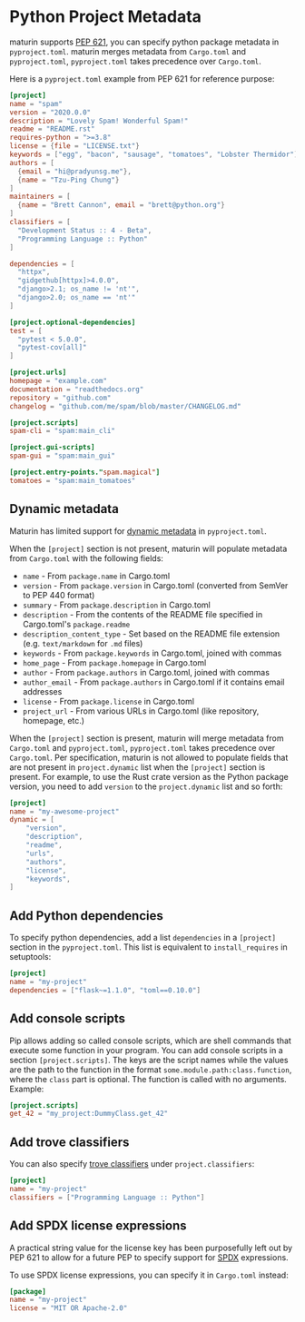 # Python Project Metadata

maturin supports [PEP 621](https://www.python.org/dev/peps/pep-0621/),
you can specify python package metadata in `pyproject.toml`.
maturin merges metadata from `Cargo.toml` and `pyproject.toml`, `pyproject.toml` takes precedence over `Cargo.toml`.

Here is a `pyproject.toml` example from PEP 621 for reference purpose:

```toml
[project]
name = "spam"
version = "2020.0.0"
description = "Lovely Spam! Wonderful Spam!"
readme = "README.rst"
requires-python = ">=3.8"
license = {file = "LICENSE.txt"}
keywords = ["egg", "bacon", "sausage", "tomatoes", "Lobster Thermidor"]
authors = [
  {email = "hi@pradyunsg.me"},
  {name = "Tzu-Ping Chung"}
]
maintainers = [
  {name = "Brett Cannon", email = "brett@python.org"}
]
classifiers = [
  "Development Status :: 4 - Beta",
  "Programming Language :: Python"
]

dependencies = [
  "httpx",
  "gidgethub[httpx]>4.0.0",
  "django>2.1; os_name != 'nt'",
  "django>2.0; os_name == 'nt'"
]

[project.optional-dependencies]
test = [
  "pytest < 5.0.0",
  "pytest-cov[all]"
]

[project.urls]
homepage = "example.com"
documentation = "readthedocs.org"
repository = "github.com"
changelog = "github.com/me/spam/blob/master/CHANGELOG.md"

[project.scripts]
spam-cli = "spam:main_cli"

[project.gui-scripts]
spam-gui = "spam:main_gui"

[project.entry-points."spam.magical"]
tomatoes = "spam:main_tomatoes"
```

## Dynamic metadata

Maturin has limited support for [dynamic metadata](https://packaging.python.org/en/latest/specifications/pyproject-toml/#dynamic) in `pyproject.toml`.

When the `[project]` section is not present, maturin will populate metadata from `Cargo.toml` with the following fields:

* `name` - From `package.name` in Cargo.toml
* `version` - From `package.version` in Cargo.toml (converted from SemVer to PEP 440 format)
* `summary` - From `package.description` in Cargo.toml
* `description` - From the contents of the README file specified in Cargo.toml's `package.readme`
* `description_content_type` - Set based on the README file extension (e.g. `text/markdown` for `.md` files)
* `keywords` - From `package.keywords` in Cargo.toml, joined with commas
* `home_page` - From `package.homepage` in Cargo.toml
* `author` - From `package.authors` in Cargo.toml, joined with commas
* `author_email` - From `package.authors` in Cargo.toml if it contains email addresses
* `license` - From `package.license` in Cargo.toml
* `project_url` - From various URLs in Cargo.toml (like repository, homepage, etc.)

When the `[project]` section is present, maturin will merge metadata from `Cargo.toml` and `pyproject.toml`, `pyproject.toml` takes precedence over `Cargo.toml`.
Per specification, maturin is not allowed to populate fields that are not present in `project.dynamic` list when the `[project]` section is present.
For example, to use the Rust crate version as the Python package version, you need to add `version` to the `project.dynamic` list and so forth:

```toml
[project]
name = "my-awesome-project"
dynamic = [
    "version",
    "description",
    "readme",
    "urls",
    "authors",
    "license",
    "keywords",
]
```

## Add Python dependencies

To specify python dependencies, add a list `dependencies` in a `[project]` section in the `pyproject.toml`. This list is equivalent to `install_requires` in setuptools:

```toml
[project]
name = "my-project"
dependencies = ["flask~=1.1.0", "toml==0.10.0"]
```

## Add console scripts

Pip allows adding so called console scripts, which are shell commands that execute some function in your program. You can add console scripts in a section `[project.scripts]`.
The keys are the script names while the values are the path to the function in the format `some.module.path:class.function`, where the `class` part is optional. The function is called with no arguments. Example:

```toml
[project.scripts]
get_42 = "my_project:DummyClass.get_42"
```

## Add trove classifiers

You can also specify [trove classifiers](https://pypi.org/classifiers/) under `project.classifiers`:

```toml
[project]
name = "my-project"
classifiers = ["Programming Language :: Python"]
```

## Add SPDX license expressions

A practical string value for the license key has been purposefully left out by PEP 621
to allow for a future PEP to specify support for
[SPDX](https://spdx.org/licenses/) expressions.

To use SPDX license expressions, you can specify it in `Cargo.toml` instead:

```toml
[package]
name = "my-project"
license = "MIT OR Apache-2.0"
```
